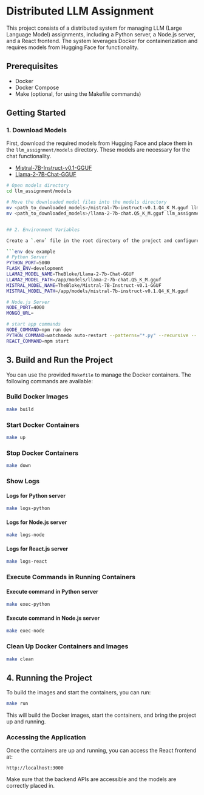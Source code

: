 # Distributed LLM Assignment

This project consists of a distributed system for managing LLM (Large Language Model) assignments, including a Python server, a Node.js server, and a React frontend. The system leverages Docker for containerization and requires models from Hugging Face for functionality.

## Prerequisites

- Docker
- Docker Compose
- Make (optional, for using the Makefile commands)

## Getting Started

### 1. Download Models

First, download the required models from Hugging Face and place them in the `llm_assignment/models` directory. These models are necessary for the chat functionality.

- [Mistral-7B-Instruct-v0.1-GGUF](https://huggingface.co/TheBloke/Mistral-7B-Instruct-v0.1-GGUF/blob/main/mistral-7b-instruct-v0.1.Q4_K_M.gguf)
- [Llama-2-7B-Chat-GGUF](https://huggingface.co/TheBloke/Llama-2-7B-Chat-GGUF/blob/main/llama-2-7b-chat.Q5_K_M.gguf)

```sh
# Open models directory
cd llm_assignment/models

# Move the downloaded model files into the models directory
mv <path_to_downloaded_models>/mistral-7b-instruct-v0.1.Q4_K_M.gguf llm_assignment/models/
mv <path_to_downloaded_models>/llama-2-7b-chat.Q5_K_M.gguf llm_assignment/models/


## 2. Environment Variables

Create a `.env` file in the root directory of the project and configure the following environment variables:

```env dev example
# Python Server
PYTHON_PORT=5000
FLASK_ENV=development
LLAMA2_MODEL_NAME=TheBloke/Llama-2-7b-Chat-GGUF
LLAMA2_MODEL_PATH=/app/models/llama-2-7b-chat.Q5_K_M.gguf
MISTRAL_MODEL_NAME=TheBloke/Mistral-7B-Instruct-v0.1-GGUF
MISTRAL_MODEL_PATH=/app/models/mistral-7b-instruct-v0.1.Q4_K_M.gguf

# Node.js Server
NODE_PORT=4000
MONGO_URL=

# start app commands
NODE_COMMAND=npm run dev
PYTHON_COMMAND=watchmedo auto-restart --patterns="*.py" --recursive -- python run.py
REACT_COMMAND=npm start
```

## 3. Build and Run the Project

You can use the provided `Makefile` to manage the Docker containers. The following commands are available:

### Build Docker Images

```sh
make build
```

### Start Docker Containers

```sh
make up
```

### Stop Docker Containers

```sh
make down
```

### Show Logs

#### Logs for Python server

```sh
make logs-python
```

#### Logs for Node.js server

```sh
make logs-node
```

#### Logs for React.js server

```sh
make logs-react
```

### Execute Commands in Running Containers

#### Execute command in Python server

```sh
make exec-python
```

#### Execute command in Node.js server

```sh
make exec-node
```

### Clean Up Docker Containers and Images

```sh
make clean
```

## 4. Running the Project

To build the images and start the containers, you can run:

```sh
make run
```

This will build the Docker images, start the containers, and bring the project up and running.

### Accessing the Application

Once the containers are up and running, you can access the React frontend at:

```http
http://localhost:3000
```

Make sure that the backend APIs are accessible and the models are correctly placed in.
